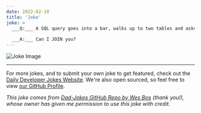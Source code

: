 ```yaml
---
date: 2022-02-10
title: 'Joke'
joke: >
  ___Q:___ A SQL query goes into a bar, walks up to two tables and asks:
  
  ___A:___ Can I JOIN you?
---
```



![Joke Image](https://private.xtrp.io/projects/DailyDeveloperJokes/public_image_server/images/5e1258e619778.png)

---

For more jokes, and to submit your own joke to get featured, check out the [Daily Developer Jokes Website](https://dailydeveloperjokes.github.io/). We're also open sourced, so feel free to view [our GitHub Profile](https://github.com/dailydeveloperjokes).


_This joke comes from [Dad-Jokes GitHub Repo by Wes Bos](https://github.com/wesbos/dad-jokes) (thank you!), whose owner has given me permission to use this joke with credit._

<!--
Joke text:
**Q:** A SQL query goes into a bar, walks up to two tables and asks:

**A:** Can I JOIN you?
 -->


